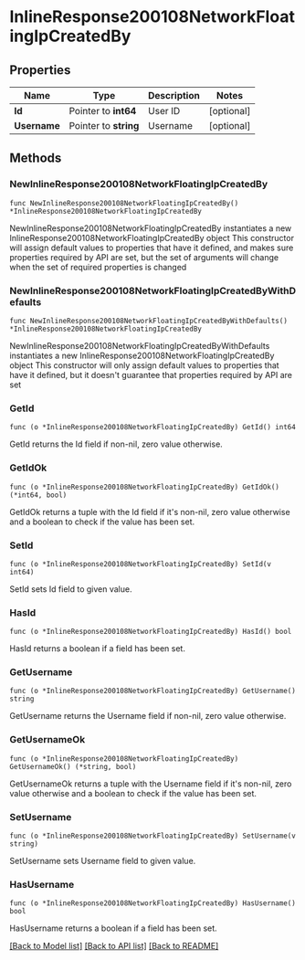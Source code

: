 # InlineResponse200108NetworkFloatingIpCreatedBy

## Properties

Name | Type | Description | Notes
------------ | ------------- | ------------- | -------------
**Id** | Pointer to **int64** | User ID | [optional] 
**Username** | Pointer to **string** | Username | [optional] 

## Methods

### NewInlineResponse200108NetworkFloatingIpCreatedBy

`func NewInlineResponse200108NetworkFloatingIpCreatedBy() *InlineResponse200108NetworkFloatingIpCreatedBy`

NewInlineResponse200108NetworkFloatingIpCreatedBy instantiates a new InlineResponse200108NetworkFloatingIpCreatedBy object
This constructor will assign default values to properties that have it defined,
and makes sure properties required by API are set, but the set of arguments
will change when the set of required properties is changed

### NewInlineResponse200108NetworkFloatingIpCreatedByWithDefaults

`func NewInlineResponse200108NetworkFloatingIpCreatedByWithDefaults() *InlineResponse200108NetworkFloatingIpCreatedBy`

NewInlineResponse200108NetworkFloatingIpCreatedByWithDefaults instantiates a new InlineResponse200108NetworkFloatingIpCreatedBy object
This constructor will only assign default values to properties that have it defined,
but it doesn't guarantee that properties required by API are set

### GetId

`func (o *InlineResponse200108NetworkFloatingIpCreatedBy) GetId() int64`

GetId returns the Id field if non-nil, zero value otherwise.

### GetIdOk

`func (o *InlineResponse200108NetworkFloatingIpCreatedBy) GetIdOk() (*int64, bool)`

GetIdOk returns a tuple with the Id field if it's non-nil, zero value otherwise
and a boolean to check if the value has been set.

### SetId

`func (o *InlineResponse200108NetworkFloatingIpCreatedBy) SetId(v int64)`

SetId sets Id field to given value.

### HasId

`func (o *InlineResponse200108NetworkFloatingIpCreatedBy) HasId() bool`

HasId returns a boolean if a field has been set.

### GetUsername

`func (o *InlineResponse200108NetworkFloatingIpCreatedBy) GetUsername() string`

GetUsername returns the Username field if non-nil, zero value otherwise.

### GetUsernameOk

`func (o *InlineResponse200108NetworkFloatingIpCreatedBy) GetUsernameOk() (*string, bool)`

GetUsernameOk returns a tuple with the Username field if it's non-nil, zero value otherwise
and a boolean to check if the value has been set.

### SetUsername

`func (o *InlineResponse200108NetworkFloatingIpCreatedBy) SetUsername(v string)`

SetUsername sets Username field to given value.

### HasUsername

`func (o *InlineResponse200108NetworkFloatingIpCreatedBy) HasUsername() bool`

HasUsername returns a boolean if a field has been set.


[[Back to Model list]](../README.md#documentation-for-models) [[Back to API list]](../README.md#documentation-for-api-endpoints) [[Back to README]](../README.md)



